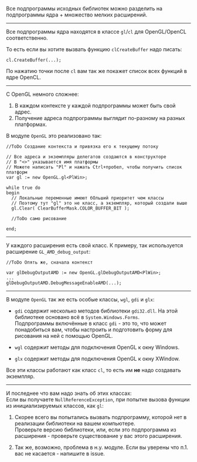 ﻿


Все подпрограммы исходных библиотек можно разделить на подпрограммы ядра + множество мелких расширений.

---

Все подпрограммы ядра находятся в классе `gl`/`cl` для OpenGL/OpenCL соответственно.

То есть если вы хотите вызвать функцию `clCreateBuffer` надо писать:
```
cl.CreateBuffer(...);
```
По нажатию точки после `cl` вам так же покажет список всех функций в ядре OpenCL.

---

С OpenGL немного сложнее:
1. В каждом контексте у каждой подпрограммы может быть свой адрес.
2. Получение адреса подпрограммы выглядит по-разному на разных платформах.

В модуле `OpenGL` это реализовано так:
```
//ToDo Создание контекста и привязка его к текущему потоку

// Все адреса и экземпляры делегатов создаются в конструкторе
// В "<>" указывается имя платформы
// Можете написать "Pl" и нажать Ctrl+пробел, чтобы получить список платформ
var gl := new OpenGL.gl<PlWin>;

while true do
begin
  // Локальные переменные имеют бОльший приоритет чем классы
  // Поэтому тут "gl" это не класс, а экземпляр, который создали выше
  gl.Clear( ClearBufferMask.COLOR_BUFFER_BIT );
  
  //ToDo само рисование
  
end;
```

---

У каждого расширения есть свой класс. К примеру, так используется расширение `GL_AMD_debug_output`:
```
//ToDo Опять же, сначала контекст

var glDebugOutputAMD := new OpenGL.glDebugOutputAMD<PlWin>;
...
glDebugOutputAMD.DebugMessageEnableAMD(...);
```

---

В модуле `OpenGL` так же есть особые классы, `wgl`, `gdi` и `glx`:

- `gdi` содержит несколько методов библиотеки `gdi32.dll`. На этой библиотеке основано всё в `System.Windows.Forms`.\
Подпрограммы включённые в класс `gdi` - это то, что может понадобиться вам, чтобы настроить и подготовить форму для рисования на ней с помощью OpenGL.

- `wgl` содержит методы для подключения OpenGL к окну Windows.

- `glx` содержит методы для подключения OpenGL к окну XWindow.

Все эти классы работают как класс `cl`, то есть им **не** надо создавать экземпляр.

---

И последнее что вам надо знать об этих классах:\
Если вы получаете `NullReferenceException`,
при попытке вызова функции из инициализируемых классов, как `gl`:

1. Скорее всего вы попытались вызвать подпрограмму, которой нет в реализации библиотеки на вашем компьютере.\
Проверьте версию библиотеки, или, если это подпрограмма из расширения - проверьте существование у вас этого расширения.

2. Так же, возможно, проблема в н.у. модуле. Если вы уверены что п.1. вас не касается - напишите в issue.


